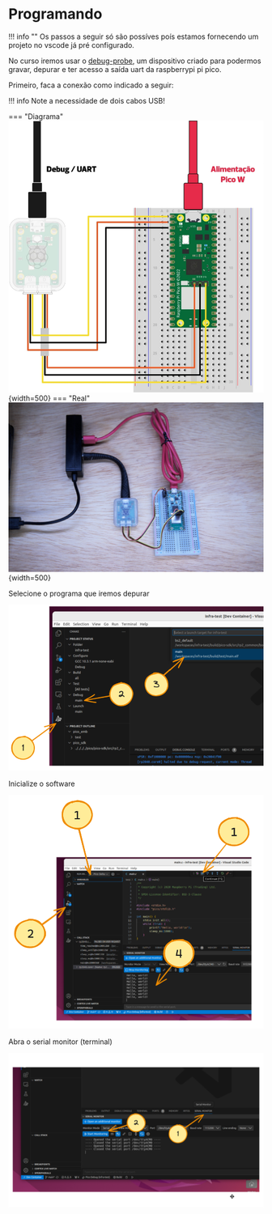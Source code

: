 # Programando

!!! info ""
    Os passos a seguir só são possíves poís estamos fornecendo um projeto no vscode já pré configurado. 

No curso iremos usar o [debug-probe](https://www.raspberrypi.com/documentation/microcontrollers/debug-probe.html), um dispositivo criado para podermos gravar, depurar e ter acesso a saída uart da raspberrypi pi pico.

Primeiro, faca a conexão como indicado a seguir:

!!! info
    Note a necessidade de dois cabos USB!
    
=== "Diagrama"
    ![](imgs/pico-probe.png){width=500}
=== "Real"
    ![](imgs/pico-probe-real.jpeg){width=500}

Selecione o programa que iremos depurar

![](/imgs/config-debug.png)

Inicialize o software

![](/imgs/config-run.png)

Abra o serial monitor (terminal)

![](/imgs/config-serial.png)
